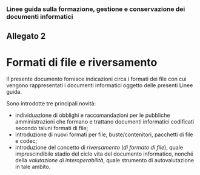 ### Linee guida sulla formazione, gestione e conservazione dei documenti informatici
## Allegato 2
Formati di file e riversamento
==============================

Il presente documento fornisce indicazioni circa i formati dei file con cui vengono rappresentati i documenti informatici oggetto delle presenti Linee guida.

Sono introdotte tre principali novità:

 * individuazione di obblighi e raccomandazioni per le pubbliche amministrazioni che formano e trattano documenti informatici codificati secondo taluni formati di file;
 * introduzione di nuovi formati per file, buste/contenitori, pacchetti di file e codec;
 * introduzione del concetto di *riversamento* (*di formato di file*), quale imprescindibile stadio del ciclo vita del documento informatico, nonché della *valutazione di interoperabilità*, quale strumento di autovalutazione in tale ambito.
